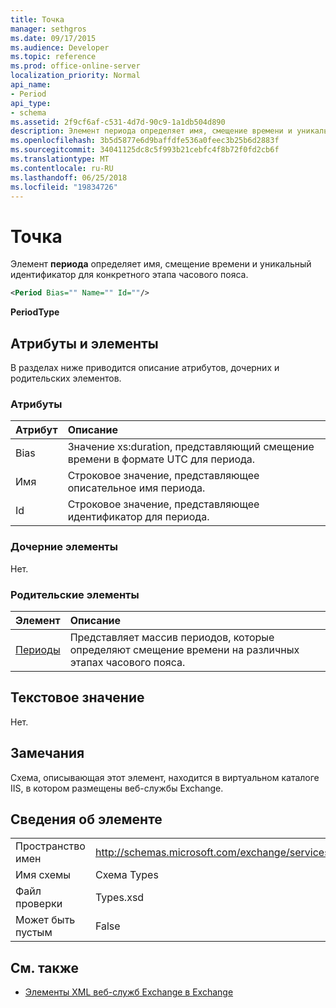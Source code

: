 ```yaml
---
title: Точка
manager: sethgros
ms.date: 09/17/2015
ms.audience: Developer
ms.topic: reference
ms.prod: office-online-server
localization_priority: Normal
api_name:
- Period
api_type:
- schema
ms.assetid: 2f9cf6af-c531-4d7d-90c9-1a1db504d890
description: Элемент периода определяет имя, смещение времени и уникальный идентификатор для конкретного этапа часового пояса.
ms.openlocfilehash: 3b5d5877e6d9baffdfe536a0feec3b25b6d2883f
ms.sourcegitcommit: 34041125dc8c5f993b21cebfc4f8b72f0fd2cb6f
ms.translationtype: MT
ms.contentlocale: ru-RU
ms.lasthandoff: 06/25/2018
ms.locfileid: "19834726"
---
```

# <a name="period"></a>Точка

Элемент **периода** определяет имя, смещение времени и уникальный идентификатор для конкретного этапа часового пояса. 
  
```xml
<Period Bias="" Name="" Id=""/>
```

 **PeriodType**
## <a name="attributes-and-elements"></a>Атрибуты и элементы

В разделах ниже приводится описание атрибутов, дочерних и родительских элементов.
  
### <a name="attributes"></a>Атрибуты

|**Атрибут**|**Описание**|
|:-----|:-----|
|Bias  <br/> |Значение xs:duration, представляющий смещение времени в формате UTC для периода.  <br/> |
|Имя  <br/> |Строковое значение, представляющее описательное имя периода.  <br/> |
|Id  <br/> |Строковое значение, представляющее идентификатор для периода.  <br/> |
   
### <a name="child-elements"></a>Дочерние элементы

Нет.
  
### <a name="parent-elements"></a>Родительские элементы

|**Элемент**|**Описание**|
|:-----|:-----|
|[Периоды](periods.md) <br/> |Представляет массив периодов, которые определяют смещение времени на различных этапах часового пояса.  <br/> |
   
## <a name="text-value"></a>Текстовое значение

Нет.
  
## <a name="remarks"></a>Замечания

Схема, описывающая этот элемент, находится в виртуальном каталоге IIS, в котором размещены веб-службы Exchange.
  
## <a name="element-information"></a>Сведения об элементе

|||
|:-----|:-----|
|Пространство имен  <br/> |http://schemas.microsoft.com/exchange/services/2006/types  <br/> |
|Имя схемы  <br/> |Схема Types  <br/> |
|Файл проверки  <br/> |Types.xsd  <br/> |
|Может быть пустым  <br/> |False  <br/> |
   
## <a name="see-also"></a>См. также



- [Элементы XML веб-служб Exchange в Exchange](ews-xml-elements-in-exchange.md)

